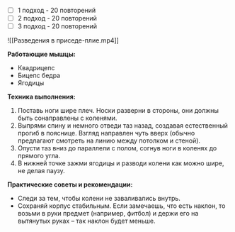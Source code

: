 
- [ ] 1 подход - 20 повторений
- [ ] 2 подход - 20 повторений
- [ ] 3 подход - 20 повторений

![[Разведения в приседе-плие.mp4]]

**Работающие мышцы:**

-   Квадрицепс
-   Бицепс бедра
-   Ягодицы

**Техника выполнения:**

1.  Поставь ноги шире плеч. Носки разверни в стороны, они должны быть сонаправлены с коленями.
2.  Выпрями спину и немного отведи таз назад, создавая естественный прогиб в пояснице. Взгляд направлен чуть вверх (обычно предлагают смотреть на линию между потолком и стеной).
3.  Опусти таз вниз до параллели с полом, согнув ноги в коленях до прямого угла.
4.  В нижней точке зажми ягодицы и разводи колени как можно шире, не делая паузу. 

**Практические советы и рекомендации:**

-   Следи за тем, чтобы колени не заваливались внутрь. 
-   Сохраняй корпус стабильным. Если замечаешь, что есть наклон, то возьми в руки предмет (например, фитбол) и держи его на вытянутых руках – так наклон будет меньше.

